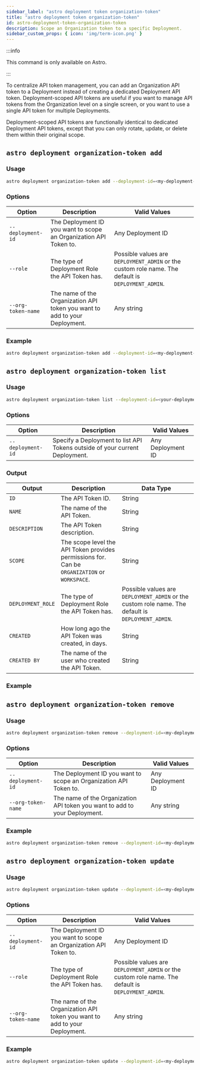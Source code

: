 ```yaml
---
sidebar_label: "astro deployment token organization-token"
title: "astro deployment token organization-token"
id: astro-deployment-token-organization-token
description: Scope an Organization token to a specific Deployment.
sidebar_custom_props: { icon: 'img/term-icon.png' }
---
```


:::info

This command is only available on Astro.

:::

To centralize API token management, you can add an Organization API token to a Deployment instead of creating a dedicated Deployment API token. Deployment-scoped API tokens are useful if you want to manage API tokens from the Organization level on a single screen, or you want to use a single API token for multiple Deployments.

Deployment-scoped API tokens are functionally identical to dedicated Deployment API tokens, except that you can only rotate, update, or delete them within their original scope.

## `astro deployment organization-token add`

### Usage

```sh
astro deployment organization-token add --deployment-id=<my-deployment-id> --role=DEPLOYMENT_ADMIN --org-token-name=<org-token-name>
```

### Options

| Option             | Description                                                               | Valid Values                                                                              |
| ------------------ | ------------------------------------------------------------------------- | ----------------------------------------------------------------------------------------- |
| `--deployment-id` | The Deployment ID you want to scope an Organization API Token to. | Any Deployment ID                                                      |
| `--role`           | The type of Deployment Role the API Token has.                | Possible values are `DEPLOYMENT_ADMIN` or the custom role name. The default is `DEPLOYMENT_ADMIN`. |
| `--org-token-name` | The name of the Organization API token you want to add to your Deployment. | Any string                                                        |

### Example

```sh
astro deployment organization-token add --deployment-id=<my-deployment-id> --role=DEPLOYMENT_ADMIN --org-token-name="My org token"
```

## `astro deployment organization-token list`

### Usage

```sh
astro deployment organization-token list --deployment-id=<your-deployment-id>
```

### Options

| Option             | Description                                                               | Valid Values                                                                              |
| ------------------ | ------------------------------------------------------------------------- | ----------------------------------------------------------------------------------------- |
| `--deployment-id` | Specify a Deployment to list API Tokens outside of your current Deployment. | Any Deployment ID                                                        |

### Output

| Output           | Description                                                                               | Data Type                                                                                 |
| ---------------- | ----------------------------------------------------------------------------------------- | ----------------------------------------------------------------------------------------- |
| `ID`             | The API Token ID.                                                                         | String                                                                                    |
| `NAME`           | The name of the API Token.                                                                | String                                                                                    |
| `DESCRIPTION`    | The API Token description.                                                                | String                                                                                    |
| `SCOPE`          | The scope level the API Token provides permissions for. Can be `ORGANIZATION` or `WORKSPACE`. | String                                                                                    |
| `DEPLOYMENT_ROLE` | The type of Deployment Role the API Token has.                                             | Possible values are `DEPLOYMENT_ADMIN` or the custom role name. The default is `DEPLOYMENT_ADMIN`. |
| `CREATED`        | How long ago the API Token was created, in days.                                          | String                                                                                    |
| `CREATED BY`     | The name of the user who created the API Token.                                           | String                                                                                    |

### Example

## `astro deployment organization-token remove`

### Usage

```sh
astro deployment organization-token remove --deployment-id=<my-deployment-id> --org-token-name=<org-token-name>
```

### Options

| Option             | Description                                                               | Valid Values                                                                              |
| ------------------ | ------------------------------------------------------------------------- | ----------------------------------------------------------------------------------------- |
| `--deployment-id` | The Deployment ID you want to scope an Organization API Token to. | Any Deployment ID                                                      |
| `--org-token-name` | The name of the Organization API token you want to add to your Deployment. | Any string                                                        |

### Example

```sh
astro deployment organization-token remove --deployment-id=<my-deployment-id> --org-token-name=my-org-token
```

## `astro deployment organization-token update`

### Usage

```sh
astro deployment organization-token update --deployment-id=<my-deployment-id> --role=DEPLOYMENT_ADMIN --org-token-name=<org-token-name>
```

### Options

| Option             | Description                                                               | Valid Values                                                                              |
| ------------------ | ------------------------------------------------------------------------- | ----------------------------------------------------------------------------------------- |
| `--deployment-id` | The Deployment ID you want to scope an Organization API Token to. | Any Deployment ID                                                      |
| `--role`           | The type of Deployment Role the API Token has.                | Possible values are `DEPLOYMENT_ADMIN` or the custom role name. The default is `DEPLOYMENT_ADMIN`. |
| `--org-token-name` | The name of the Organization API token you want to add to your Deployment. | Any string                                                        |

### Example

```sh
astro deployment organization-token update --deployment-id=<my-deployment-id> --role=DEPLOYMENT_ADMIN --org-token-name=My-org-token
```